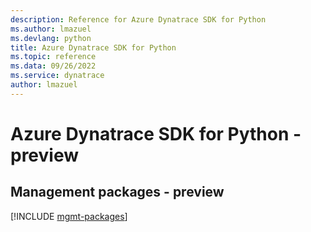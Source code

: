 ```yaml
---
description: Reference for Azure Dynatrace SDK for Python
ms.author: lmazuel
ms.devlang: python
title: Azure Dynatrace SDK for Python
ms.topic: reference
ms.data: 09/26/2022
ms.service: dynatrace
author: lmazuel
---
```

# Azure Dynatrace SDK for Python - preview

## Management packages - preview
[!INCLUDE [mgmt-packages](dynatrace-mgmt-index.md)]